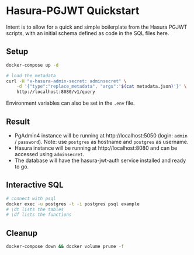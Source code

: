 # Hasura-PGJWT Quickstart

Intent is to allow for a quick and simple boilerplate from the Hasura PGJWT scripts, with an initial schema defined as code in the SQL files here.

## Setup

```bash
docker-compose up -d

# load the metadata
curl -H "x-hasura-admin-secret: adminsecret" \
    -d '{"type":"replace_metadata", "args":'$(cat metadata.json)'}' \
    http://localhost:8080/v1/query
```

Environment variables can also be set in the `.env` file.

## Result

* PgAdmin4 instance will be running at http://localhost:5050 (login: `admin` / `password`). Note: use `postgres` as hostname and `postgres` as username.
* Hasura instance will be running at http://localhost:8080 and can be accessed using `adminsecret`.
* The database will have the hasura-jwt-auth service installed and ready to go.

## Interactive SQL

```bash
# connect with psql
docker exec -u postgres -t -i postgres psql example
# \dt lists the tables
# \df lists the functions
```

## Cleanup

```bash
docker-compose down && docker volume prune -f
```

